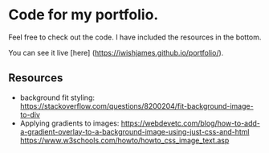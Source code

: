 # Code for my portfolio.
Feel free to check out the code. I have included the resources in the bottom.

You can see it live [here] (https://iwishjames.github.io/portfolio/).

## Resources
- background fit styling: https://stackoverflow.com/questions/8200204/fit-background-image-to-div
- Applying gradients to images: https://webdevetc.com/blog/how-to-add-a-gradient-overlay-to-a-background-image-using-just-css-and-html
https://www.w3schools.com/howto/howto_css_image_text.asp
